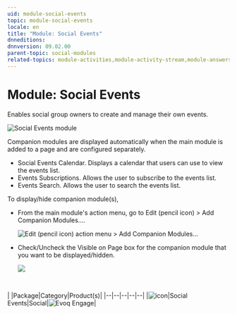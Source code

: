 ```yaml
---
uid: module-social-events
topic: module-social-events
locale: en
title: "Module: Social Events"
dnneditions: 
dnnversion: 09.02.00
parent-topic: social-modules
related-topics: module-activities,module-activity-stream,module-answers,module-blogs,module-challenges,module-discussions,module-group-directory,module-group-spaces,module-ideas,module-journal,module-latest-challenges,module-leaderboard,module-member-directory,module-message-center,module-my-status,module-profile-dashboard,module-social-groups,module-related-content,module-social-sharing,module-user-badges,module-wiki
---
```


# Module: Social Events

Enables social group owners to create and manage their own events.

  

![Social Events module](/images/scr-module-SocialEvents.png)

  

Companion modules are displayed automatically when the main module is added to a page and are configured separately.

*   Social Events Calendar. Displays a calendar that users can use to view the events list.
*   Events Subscriptions. Allows the user to subscribe to the events list.
*   Events Search. Allows the user to search the events list.

To display/hide companion module(s),

*   From the main module's action menu, go to Edit (pencil icon) \> Add Companion Modules....  
    
    ![Edit (pencil icon) action menu > Add Companion Modules...](/images/scr-actionmenu-edit-addcompanionmodules.png)
    
      
    
*   Check/Uncheck the Visible on Page box for the companion module that you want to be displayed/hidden.  
    
    ![](/images/scr-companions-VisibleOnPage.png)
    
      
    

 

|  |Package|Category|Product(s)|
|--|--|--|--|--|
|![icon](/images/ico-module-socialevents.png)|Social Events|Social|![Evoq Engage](/images/ico-evoq-engage.png)|